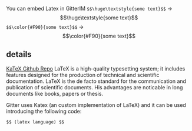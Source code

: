 You can embed Latex in GitterIM
`$$\huge\textstyle{some text}$$` -> $$\huge\textstyle{some text}$$
`$$\color{#F90}{some text}$$` -> $$\color{#F90}{some text}$$

## details
[KaTeX Github Repo](https://github.com/Khan/KaTeX)
LaTeX is a high-quality typesetting system; it includes features designed for the production of technical and scientific documentation. LaTeX is the de facto standard for the communication and publication of scientific documents.
His advantages are noticable in long documents like books, papers or thesis.

Gitter uses Katex (an custom implementation of LaTeX) and it can be used introducing the following code:

`` $$ (latex language) $$ ``
